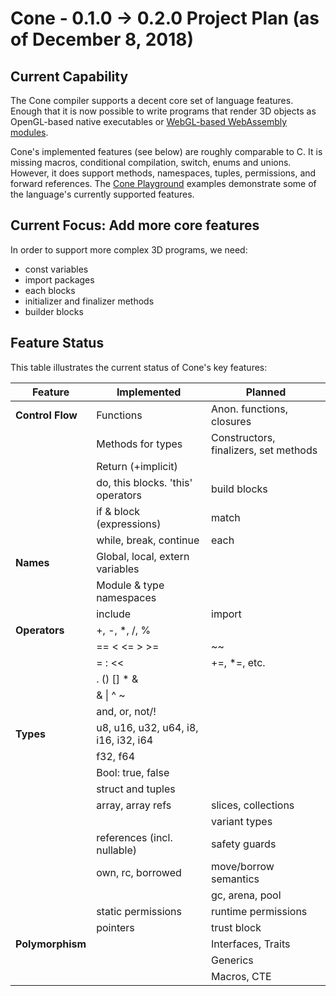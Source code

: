 # Cone - 0.1.0 -> 0.2.0 Project Plan (as of December 8, 2018)

## Current Capability

The Cone compiler supports a decent core set of language features.
Enough that it is now possible to write programs that render 3D objects
as OpenGL-based native executables
or [WebGL-based WebAssembly modules](http://cone.jondgoodwin.com/example/index.html).

Cone's implemented features (see below) are roughly comparable to C.
It is missing macros, conditional compilation, switch, enums and unions.
However, it does support methods, namespaces, tuples, permissions, and forward references.
The [Cone Playground](http://cone.jondgoodwin.com/play/index.html)
examples demonstrate some of the language's currently supported features.

## Current Focus: Add more core features

In order to support more complex 3D programs, we need:

- const variables
- import packages
- each blocks
- initializer and finalizer methods
- builder blocks

## Feature Status

This table illustrates the current status of Cone's key features:

| Feature | Implemented | Planned |
| --- | --- | --- |
| **Control Flow** | Functions | Anon. functions, closures |
| | Methods for types | Constructors, finalizers, set methods |
| | Return (+implicit) | |
| | do, this blocks. 'this' operators | build blocks |
| | if & block (expressions) | match |
| | while, break, continue | each |
| **Names** | Global, local, extern variables | |
| | Module & type namespaces | |
| | include | import |
| **Operators** | +, -, *, /, % | |
| | == < <= > >= | ~~ |
| | = : << | +=, *=, etc. |
| | . () [] * & | |
| | & \| ^ ~ | |
| | and, or, not/! | |
| **Types** | u8, u16, u32, u64, i8, i16, i32, i64 | |
| | f32, f64 | |
| | Bool: true, false | |
| | struct and tuples | |
| | array, array refs | slices, collections |
| | | variant types |
| | references (incl. nullable) | safety guards |
| | own, rc, borrowed | move/borrow semantics |
| | | gc, arena, pool |
| | static permissions | runtime permissions |
| | pointers | trust block |
| **Polymorphism** | | Interfaces, Traits |
| | | Generics |
| | | Macros, CTE |
